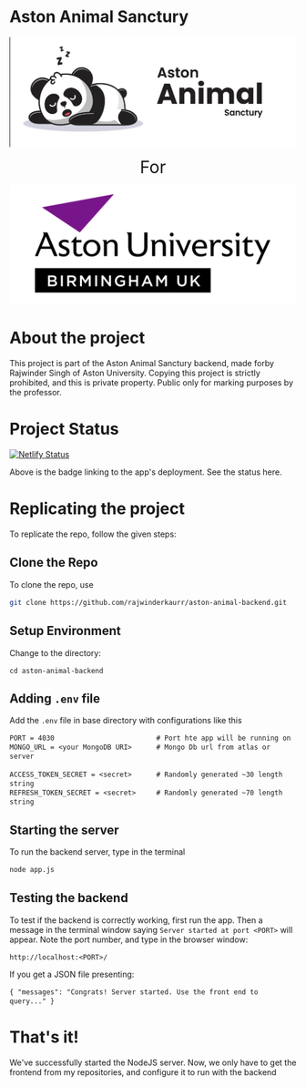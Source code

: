 # Aston Animal Sanctury
![Animal Sanctury Logo](/assets/images/project_logo.png)

<div style="text-align:center; font-size: 30px;"><span>For</h2></span></div>

![Aston Logo](/assets/images/aston_logo.png)

# About the project

This project is part of the Aston Animal Sanctury backend, made forby Rajwinder Singh of Aston University. Copying this project is strictly prohibited, and this is private property. Public only for marking purposes by the professor.

# Project Status
[![Netlify Status](https://api.netlify.com/api/v1/badges/8dafc65f-fe23-4b9a-83d4-c74cfdf0eb40/deploy-status)](https://app.netlify.com/sites/aston-animal/deploys) 

Above is the badge linking to the app's deployment. See the status here.

# Replicating the project

To replicate the repo, follow the given steps:

## Clone the Repo

To clone the repo, use
```bash
git clone https://github.com/rajwinderkaurr/aston-animal-backend.git
```
## Setup Environment

Change to the directory:
```
cd aston-animal-backend
```

## Adding `.env` file

Add the `.env` file in base directory with configurations like this
```
PORT = 4030                         # Port hte app will be running on
MONGO_URL = <your MongoDB URI>      # Mongo Db url from atlas or server

ACCESS_TOKEN_SECRET = <secret>      # Randomly generated ~30 length string
REFRESH_TOKEN_SECRET = <secret>     # Randomly generated ~70 length string
```

## Starting the server

To run the backend server, type in the terminal
```bash
node app.js
```

## Testing the backend

To test if the backend is correctly working, first run the app. Then a message in the terminal window saying 
```Server started at port <PORT>```
will appear. Note the port number, and type in the browser window:

```
http://localhost:<PORT>/
```
If you get a JSON file presenting:
```
{ "messages": "Congrats! Server started. Use the front end to query..." }
```

# That's it!

We've successfully started the NodeJS server. Now, we only have to get the frontend from my repositories, and configure it to run with the backend
